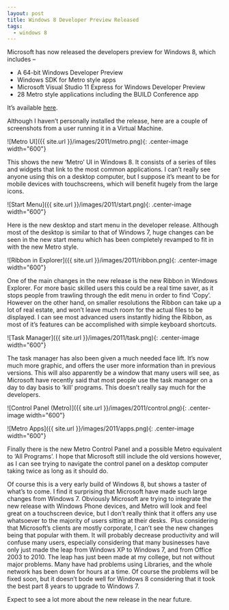 ```yaml
---
layout: post
title: Windows 8 Developer Preview Released
tags:
  - windows 8
---
```

Microsoft has now released the developers preview for Windows 8, which includes –

  * A 64-bit Windows Developer Preview
  * Windows SDK for Metro style apps
  * Microsoft Visual Studio 11 Express for Windows Developer Preview
  * 28 Metro style applications including the BUILD Conference app

It’s available [here][1].

Although I haven’t personally installed the release, here are a couple of screenshots from a user running it in a Virtual Machine.

![Metro UI]({{ site.url }}/images/2011/metro.png){: .center-image width="600"}

This shows the new ‘Metro’ UI in Windows 8. It consists of a series of tiles and widgets that link to the most common applications. I can’t really see anyone using this on a desktop computer, but I suppose it’s meant to be for mobile devices with touchscreens, which will benefit hugely from the large icons.

![Start Menu]({{ site.url }}/images/2011/start.png){: .center-image width="600"}

Here is the new desktop and start menu in the developer release. Although most of the desktop is similar to that of Windows 7, huge changes can be seen in the new start menu which has been completely revamped to fit in with the new Metro style.

![Ribbon in Explorer]({{ site.url }}/images/2011/ribbon.png){: .center-image width="600"}

One of the main changes in the new release is the new Ribbon in Windows Explorer. For more basic skilled users this could be a real time saver, as it stops people from trawling through the edit menu in order to find ‘Copy’. However on the other hand, on smaller resolutions the Ribbon can take up a lot of real estate, and won’t leave much room for the actual files to be displayed. I can see most advanced users instantly hiding the Ribbon, as most of it’s features can be accomplished with simple keyboard shortcuts.

![Task Manager]({{ site.url }}/images/2011/task.png){: .center-image width="600"}

The task manager has also been given a much needed face lift. It’s now much more graphic, and offers the user more information than in previous versions. This will also apparently be a window that many users will see, as Microsoft have recently said that most people use the task manager on a day to day basis to ‘kill’ programs. This doesn’t really say much for the developers.

![Control Panel (Metro)]({{ site.url }}/images/2011/control.png){: .center-image width="600"}

![Metro Apps]({{ site.url }}/images/2011/apps.png){: .center-image width="600"} 

Finally there is the new Metro Control Panel and a possible Metro equivalent to ‘All Programs’. I hope that Microsoft still include the old versions however, as I can see trying to navigate the control panel on a desktop computer taking twice as long as it should do.

Of course this is a very early build of Windows 8, but shows a taster of what’s to come. I find it surprising that Microsoft have made such large changes from Windows 7. Obviously Microsoft are trying to integrate the new release with Windows Phone devices, and Metro will look and feel great on a touchscreen device, but I don’t really think that it offers any use whatsoever to the majority of users sitting at their desks.  Plus considering that Microsoft’s clients are mostly corporate, I can’t see the new changes being that popular with them. It will probably decrease productivity and will confuse many users, especially considering that many businesses have only just made the leap from Windows XP to Windows 7, and from Office 2003 to 2010. The leap has just been made at my college, but not without major problems. Many have had problems using Libraries, and the whole network has been down for hours at a time. Of course the problems will be fixed soon, but it doesn’t bode well for Windows 8 considering that it took the best part 8 years to upgrade to Windows 7.

Expect to see a lot more about the new release in the near future.

[1]: http://msdn.microsoft.com/en-us/windows/apps/br229516